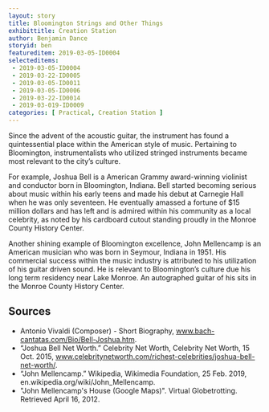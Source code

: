```yaml
---
layout: story
title: Bloomington Strings and Other Things
exhibittitle: Creation Station
author: Benjamin Dance
storyid: ben
featureditem: 2019-03-05-ID0004
selecteditems:
 - 2019-03-05-ID0004
 - 2019-03-22-ID0005
 - 2019-03-05-ID0011
 - 2019-03-05-ID0006
 - 2019-03-22-ID0014
 - 2019-03-019-ID0009
categories: [ Practical, Creation Station ]
---
```


Since the advent of the acoustic guitar, the instrument has found a quintessential place within the American style of music. Pertaining to Bloomington, instrumentalists who utilized stringed instruments became most relevant to the city’s culture.

For example, Joshua Bell is a American Grammy award-winning violinist and conductor born in Bloomington, Indiana. Bell started becoming serious about music within his early teens and made his debut at Carnegie Hall when he was only seventeen. He eventually amassed a fortune of $15 million dollars and has left and is admired within his community as a local celebrity, as noted by his cardboard cutout standing proudly in the Monroe County History Center. 

Another shining example of Bloomington excellence, John Mellencamp is an American musician who was born in Seymour, Indiana in 1951. His commercial success within the music industry is attributed to his utilization of his guitar driven sound. He is relevant to Bloomington’s culture due his long term residency near Lake Monroe. An autographed guitar of his sits in the Monroe County History Center. 


## Sources

- Antonio Vivaldi (Composer) - Short Biography, www.bach-cantatas.com/Bio/Bell-Joshua.htm.
- “Joshua Bell Net Worth.” Celebrity Net Worth, Celebrity Net Worth, 15 Oct. 2015, www.celebritynetworth.com/richest-celebrities/joshua-bell-net-worth/.
- “John Mellencamp.” Wikipedia, Wikimedia Foundation, 25 Feb. 2019, en.wikipedia.org/wiki/John_Mellencamp.
- "John Mellencamp's House (Google Maps)". Virtual Globetrotting. Retrieved April 16, 2012.

##
